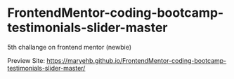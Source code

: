# FrontendMentor-coding-bootcamp-testimonials-slider-master
5th challange on frontend mentor (newbie)

Preview Site:  https://maryehb.github.io/FrontendMentor-coding-bootcamp-testimonials-slider-master/

